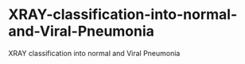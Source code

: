 # XRAY-classification-into-normal-and-Viral-Pneumonia
XRAY classification into normal and Viral Pneumonia
